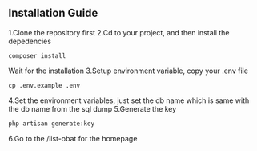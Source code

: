 

## Installation Guide
1.Clone the repository first
2.Cd to your project, and then install the depedencies 
```shell
composer install
```
Wait for the installation
3.Setup environment variable, copy your .env file
```shell
cp .env.example .env
```
4.Set the environment variables, just set the db name which is same with the db name from the sql dump 
5.Generate the key
```shell
php artisan generate:key
```
6.Go to the /list-obat for the homepage

